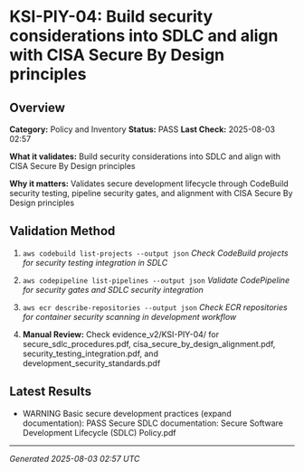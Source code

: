 # KSI-PIY-04: Build security considerations into SDLC and align with CISA Secure By Design principles

## Overview

**Category:** Policy and Inventory
**Status:** PASS
**Last Check:** 2025-08-03 02:57

**What it validates:** Build security considerations into SDLC and align with CISA Secure By Design principles

**Why it matters:** Validates secure development lifecycle through CodeBuild security testing, pipeline security gates, and alignment with CISA Secure By Design principles

## Validation Method

1. `aws codebuild list-projects --output json`
   *Check CodeBuild projects for security testing integration in SDLC*

2. `aws codepipeline list-pipelines --output json`
   *Validate CodePipeline for security gates and SDLC security integration*

3. `aws ecr describe-repositories --output json`
   *Check ECR repositories for container security scanning in development workflow*

4. **Manual Review:** Check evidence_v2/KSI-PIY-04/ for secure_sdlc_procedures.pdf, cisa_secure_by_design_alignment.pdf, security_testing_integration.pdf, and development_security_standards.pdf

## Latest Results

- WARNING Basic secure development practices (expand documentation): PASS Secure SDLC documentation: Secure Software Development Lifecycle (SDLC) Policy.pdf

---
*Generated 2025-08-03 02:57 UTC*